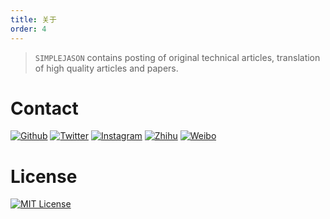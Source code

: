 ```yaml
---
title: 关于
order: 4
---
```


> `SIMPLEJASON` contains posting of original technical articles, translation of high quality articles and papers.

# Contact

[![Github](https://img.shields.io/badge/Github-simplejason-orange?style=flat-square&logo=github)](https://github.com/simplejason)
[![Twitter](https://img.shields.io/badge/Twitter-realsimplejason-20a0f0?style=flat-square&logo=twitter)](https://twitter.com/realsimplejason)
[![Instagram](https://img.shields.io/badge/Instagram-realsimplejason-d94d5f?style=flat-square&logo=instagram)](https://www.instagram.com/realsimplejason)
[![Zhihu](https://img.shields.io/badge/微博-simplejason-f8702c?style=flat-square&logo=sina-weibo)](https://weibo.com/u/5803634256)
[![Weibo](https://img.shields.io/badge/知乎-simplejason-0483ff?style=flat-square&logo=zhihu)](https://www.zhihu.com/people/simplejason)

# License
[![MIT License](https://img.shields.io/badge/License-MIT-orange?style=flat-square&logo=wikipedia)](https://github.com/simplejason/simplejason.github.io/blob/master/LICENSE)
